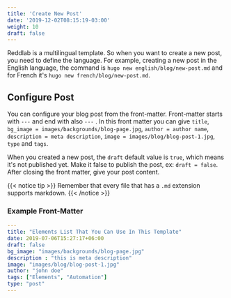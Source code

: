 ```yaml
---
title: 'Create New Post'
date: '2019-12-02T08:15:19-03:00'
weight: 10
draft: false
---
```


Reddlab is a multilingual template. So when you want to create a new post, you need to define the language. For example, creating a new post in the English language, the command is `hugo new english/blog/new-post.md` and for French it's `hugo new french/blog/new-post.md`.

## Configure Post

You can configure your blog post from the front-matter. Front-matter starts with `---` and end with also `---` . In this front matter you can give `title`, `bg_image = images/backgrounds/blog-page.jpg`,  `author = author name`, `description = meta description`, `image = images/blog/blog-post-1.jpg`, `type` and `tags`.

When you created a new post, the `draft` default value is `true`, which means it's not published yet. Make it false to publish the post, ex: `draft = false`.
After closing the front matter, give your post content. 

{{< notice tip >}}
Remember that every file that has a `.md` extension supports markdown.
{{< /notice >}}

### Example Front-Matter

```yml
---
title: "Elements List That You Can Use In This Template"
date: 2019-07-06T15:27:17+06:00
draft: false
bg_image: "images/backgrounds/blog-page.jpg"
description : "this is meta description"
image: "images/blog/blog-post-1.jpg"
author: "john doe"
tags: ["Elements", "Automation"]
type: "post"
---
```
